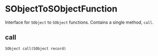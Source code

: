 # SObjectToSObjectFunction

Interface for `SObject` to `SObject` functions. Contains a single method, `call`.

## call
```
SObject call(SObject record)
```